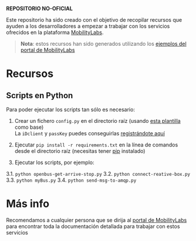 **REPOSITORIO NO-OFICIAL**

Este repositorio ha sido creado con el objetivo de recopilar recursos que ayuden a los desarrolladores a empezar a trabajar con los servicios ofrecidos en la plataforma [MobilityLabs](http://mobilitylab.emtmadrid.es/portal/).

> **Nota**: estos recursos han sido generados utilizando los [ejemplos del portal de MobilityLabs](http://mobilitylab.emtmadrid.es/portal/index.php/soporte/crear-nuevas-colecciones/)

# Recursos

## Scripts en Python

Para poder ejecutar los scripts tan sólo es necesario:

1. Crear un fichero `config.py` en el directorio raíz (usando [esta plantilla](config/config.py.sample) como base)<br>
La `iDclient` y `passKey` puedes conseguirlas [registrándote aquí](http://opendata.emtmadrid.es/Formulario)

2. Ejecutar `pip install -r requirements.txt` en la línea de comandos desde el directorio raíz (necesitas tener [pip](https://packaging.python.org/installing/) instalado)
3. Ejecutar los scripts, por ejemplo:

  3.1. `python openbus-get-arrive-stop.py`
  3.2. `python connect-reative-box.py`
  3.3. `python myBus.py`
  3.4. `python send-msg-to-amqp.py	`

# Más info

Recomendamos a cualquier persona que se dirija al [portal de MobilityLabs](http://opendata.emtmadrid.es/Home) para encontrar toda la documentación detallada para trabajar con estos servicios 
